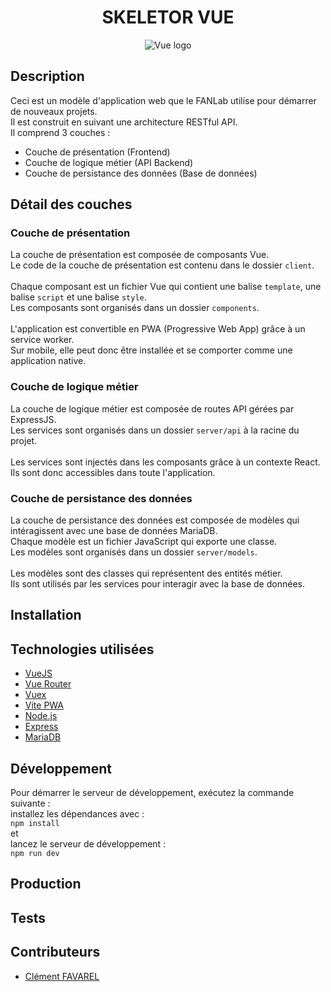 <h1 align="center">SKELETOR VUE</h1>

<center>
    <img src="https://positivethinking.tech/wp-content/uploads/2021/01/Logo-Vuejs.png" alt="Vue logo"/>
</center>

<h2>Description</h2>

<p>
    Ceci est un modèle d'application web que le FANLab utilise pour démarrer de nouveaux projets.
    <br/>
    Il est construit en suivant une architecture RESTful API.
    <br/>
    Il comprend 3 couches :
</p>

<ul>
    <li>Couche de présentation (Frontend)</li>
    <li>Couche de logique métier (API Backend)</li>
    <li>Couche de persistance des données (Base de données)</li>
</ul>

<h2>Détail des couches</h2>

<h3>Couche de présentation</h3>

<p>
    La couche de présentation est composée de composants Vue.
    <br/>
    Le code de la couche de présentation est contenu dans le dossier <code>client</code>.
    <br/><br/>
    Chaque composant est un fichier Vue qui contient une balise <code>template</code>, une balise <code>script</code> et une balise <code>style</code>.
    <br/>
    Les composants sont organisés dans un dossier <code>components</code>.
    <br/><br/>
    L'application est convertible en PWA (Progressive Web App) grâce à un service worker.
    <br/>
    Sur mobile, elle peut donc être installée et se comporter comme une application native.
</p>

<h3>Couche de logique métier</h3>

<p>
    La couche de logique métier est composée de routes API gérées par ExpressJS.
    <br/>
    Les services sont organisés dans un dossier <code>server/api</code> à la racine du projet.
    <br/><br/>
    Les services sont injectés dans les composants grâce à un contexte React.
    <br/>
    Ils sont donc accessibles dans toute l'application.
</p>

<h3>Couche de persistance des données</h3>

<p>
    La couche de persistance des données est composée de modèles qui intéragissent avec une base de données MariaDB.
    <br/>
    Chaque modèle est un fichier JavaScript qui exporte une classe.
    <br/>
    Les modèles sont organisés dans un dossier <code>server/models</code>.
    <br/><br/>
    Les modèles sont des classes qui représentent des entités métier.
    <br/>
    Ils sont utilisés par les services pour interagir avec la base de données.
</p>

<h2>Installation</h2>

<h2>Technologies utilisées</h2>

<ul>
    <li><a href="https://vuejs.org/">VueJS</a></li>
    <li><a href="https://router.vuejs.org/">Vue Router</a></li>
    <li><a href="https://vuex.vuejs.org/">Vuex</a></li>
    <li><a href="https://vite-pwa-org.netlify.app/">Vite PWA</a></li>
    <li><a href="https://nodejs.org/fr/">Node.js</a></li>
    <li><a href="https://expressjs.com/fr/">Express</a></li>
    <li><a href="https://mariadb.org/">MariaDB</a></li>
</ul>

<h2>Développement</h2>

<p>
    Pour démarrer le serveur de développement, exécutez la commande suivante :
    <br/>
    installez les dépendances avec :
    <br/>
    <code>npm install</code>
    <br/>
    et
    <br/>
    lancez le serveur de développement :
    <br/>
    <code>npm run dev</code>
</p>

<h2>Production</h2>

<h2>Tests</h2>

<h2>Contributeurs</h2>

<ul>
    <li><a target="_blank" href="https://github.com/clementfavarel">Clément FAVAREL</a></li>
</ul>
